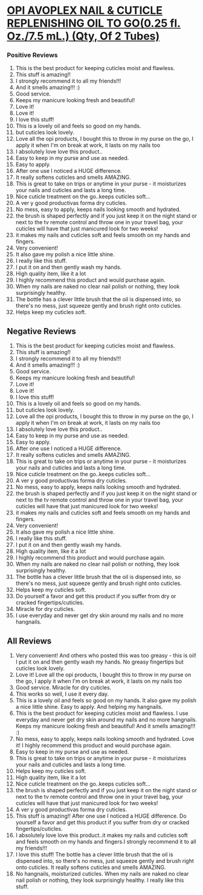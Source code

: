 # [OPI AVOPLEX NAIL &amp; CUTICLE REPLENISHING OIL TO GO(0.25 fl. Oz./7.5 mL.) (Qty, Of 2 Tubes)](https://products.checkmycream.com/products/OPI-AVOPLEX-NAIL-and-CUTICLE-REPLENISHING-OIL-TO-GO(0.25-fl.-Oz.7.5-mL.)-(Qty-Of-2-Tubes).html)

### Positive Reviews

<ol>
      <li>This is the best product for keeping cuticles moist and flawless.</li>
      <li>This stuff is amazing!!  </li>
      <li>I strongly recommend it to all my friends!!!</li>
      <li>And it smells amazing!!! :)</li>
      <li>Good service.</li>
      <li>Keeps my manicure looking fresh and beautiful!</li>
      <li>Love it!</li>
      <li>Love it!</li>
      <li>I love this stuff!  </li>
      <li>This is a lovely oil and feels so good on my hands.</li>
      <li>but cuticles look lovely.</li>
      <li>Love all the opi products, I bought this to throw in my purse on the go, I apply it when I&#x27;m on break at work, it lasts on my nails too</li>
      <li>I absolutely love love this product..</li>
      <li>Easy to keep in my purse and use as needed.</li>
      <li>Easy to apply.</li>
      <li>After one use I noticed a HUGE difference.  </li>
      <li>It really softens cuticles and smells AMAZING.</li>
      <li>This is great to take on trips or anytime in your purse - it moisturizes your nails and cuticles and lasts a long time.</li>
      <li>Nice cuticle treatment on the go..keeps cuticles soft...</li>
      <li>A ver y good productivas forma dry cuticles.</li>
      <li>No mess, easy to apply, keeps nails looking smooth and hydrated.</li>
      <li>the brush is shaped perfectly and if you just keep it on the night stand or next to the tv remote control and throw one in your travel bag, your cuticles will have that just manicured look for two weeks!</li>
      <li>it makes my nails and cuticles soft and feels smooth on my hands and fingers.</li>
      <li>Very convenient!  </li>
      <li>It also gave my polish a nice little shine.</li>
      <li>I really like this stuff.</li>
      <li>I put it on and then gently wash my hands.  </li>
      <li>High quality item, like it a lot</li>
      <li>I highly recommend this product and would purchase again.</li>
      <li>When my nails are naked no clear nail polish or nothing, they look surprisingly healthy.</li>
      <li>The bottle has a clever little brush that the oil is dispensed into, so there&#x27;s no mess, just squeeze gently and brush right onto cuticles.  </li>
      <li>Helps keep my cuticles soft.</li>
</ol>


<h2>Negative Reviews</h2>
<ol>
<li> This is the best product for keeping cuticles moist and flawless.</li>
<li> This stuff is amazing!!  </li>
<li> I strongly recommend it to all my friends!!!</li>
<li> And it smells amazing!!! :)</li>
<li> Good service.</li>
<li> Keeps my manicure looking fresh and beautiful!</li>
<li> Love it!</li>
<li> Love it!</li>
<li> I love this stuff!  </li>
<li> This is a lovely oil and feels so good on my hands.</li>
<li> but cuticles look lovely.</li>
<li> Love all the opi products, I bought this to throw in my purse on the go, I apply it when I&#x27;m on break at work, it lasts on my nails too</li>
<li> I absolutely love love this product..</li>
<li> Easy to keep in my purse and use as needed.</li>
<li> Easy to apply.</li>
<li> After one use I noticed a HUGE difference.  </li>
<li> It really softens cuticles and smells AMAZING.</li>
<li> This is great to take on trips or anytime in your purse - it moisturizes your nails and cuticles and lasts a long time.</li>
<li> Nice cuticle treatment on the go..keeps cuticles soft...</li>
<li> A ver y good productivas forma dry cuticles.</li>
<li> No mess, easy to apply, keeps nails looking smooth and hydrated.</li>
<li> the brush is shaped perfectly and if you just keep it on the night stand or next to the tv remote control and throw one in your travel bag, your cuticles will have that just manicured look for two weeks!</li>
<li> it makes my nails and cuticles soft and feels smooth on my hands and fingers.</li>
<li> Very convenient!  </li>
<li> It also gave my polish a nice little shine.</li>
<li> I really like this stuff.</li>
<li> I put it on and then gently wash my hands.  </li>
<li> High quality item, like it a lot</li>
<li> I highly recommend this product and would purchase again.</li>
<li> When my nails are naked no clear nail polish or nothing, they look surprisingly healthy.</li>
<li> The bottle has a clever little brush that the oil is dispensed into, so there&#x27;s no mess, just squeeze gently and brush right onto cuticles.  </li>
<li> Helps keep my cuticles soft.</li>
<li> Do yourself a favor and get this product if you suffer from dry or cracked fingertips/cuticles.</li>
<li> Miracle for dry cuticles.</li>
<li> I use everyday and never get dry skin around my nails and no more hangnails.</li>
</ol>

<h2>All Reviews</h2>

<ol>
    <li> Very convenient!  And others who posted this was too greasy - this is oil!  I put it on and then gently wash my hands.  No greasy fingertips but cuticles look lovely.</li>
    <li> Love it! Love all the opi products, I bought this to throw in my purse on the go, I apply it when I&#x27;m on break at work, it lasts on my nails too</li>
    <li> Good service. Miracle for dry cuticles.</li>
    <li> This works so well, I use it every day.</li>
    <li> This is a lovely oil and feels so good on my hands. It also gave my polish a nice little shine. Easy to apply. And helping my hangnails.</li>
    <li> This is the best product for keeping cuticles moist and flawless. I use everyday and never get dry skin around my nails and no more hangnails. Keeps my manicure looking fresh and beautiful! And it smells amazing!!! :)</li>
    <li> No mess, easy to apply, keeps nails looking smooth and hydrated. Love it! I highly recommend this product and would purchase again.</li>
    <li> Easy to keep in my purse and use as needed.</li>
    <li> This is great to take on trips or anytime in your purse - it moisturizes your nails and cuticles and lasts a long time.</li>
    <li> Helps keep my cuticles soft.</li>
    <li> High quality item, like it a lot</li>
    <li> Nice cuticle treatment on the go..keeps cuticles soft...</li>
    <li> the brush is shaped perfectly and if you just keep it on the night stand or next to the tv remote control and throw one in your travel bag, your cuticles will have that just manicured look for two weeks!</li>
    <li> A ver y good productivas forma dry cuticles.</li>
    <li> This stuff is amazing!!  After one use I noticed a HUGE difference.  Do yourself a favor and get this product if you suffer from dry or cracked fingertips/cuticles.</li>
    <li> I absolutely love love this product..it makes my nails and cuticles soft and feels smooth on my hands and fingers.I strongly recommend it to all my friends!!!</li>
    <li> I love this stuff!  The bottle has a clever little brush that the oil is dispensed into, so there&#x27;s no mess, just squeeze gently and brush right onto cuticles.  It really softens cuticles and smells AMAZING.</li>
    <li> No hangnails, moisturized cuticles. When my nails are naked no clear nail polish or nothing, they look surprisingly healthy. I really like this stuff.</li>
</ol>




